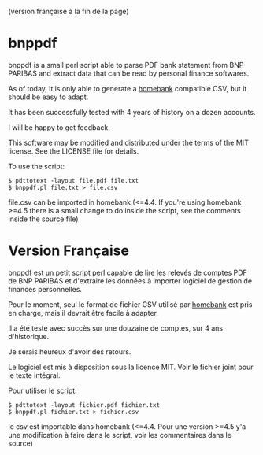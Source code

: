 (version française à la fin de la page)

bnppdf
======

bnppdf is a small perl script able to parse PDF bank statement from BNP PARIBAS and extract data that can be read by personal finance softwares.

As of today, it is only able to generate a [homebank](http://homebank.free.fr/) compatible CSV, but it should be easy to adapt.

It has been successfully tested with 4 years of history on a dozen accounts. 

I will be happy to get feedback.

This software may be modified and distributed under the terms of the MIT license. See the LICENSE file for details.

To use the script:

    $ pdttotext -layout file.pdf file.txt
    $ bnppdf.pl file.txt > file.csv

file.csv can be imported in homebank (<=4.4. If you're using homebank >=4.5 there is a small change to do inside the script, see the comments inside the source file) 

Version Française
=================

bnppdf est un petit script perl capable de lire les relevés de comptes PDF de BNP PARIBAS et d'extraire les données à importer logiciel de gestion de finances personnelles.

Pour le moment, seul le format de fichier CSV utilisé par [homebank](http://homebank.free.fr/) est pris en charge, mais il devrait être facile à adapter.

Il a été testé avec succès sur une douzaine de comptes, sur 4 ans d'historique.

Je serais heureux d'avoir des retours.

Le logiciel est mis à disposition sous la licence MIT. Voir le fichier joint pour le texte intégral.

Pour utiliser le script:

    $ pdttotext -layout fichier.pdf fichier.txt
    $ bnppdf.pl fichier.txt > fichier.csv

le csv est importable dans homebank (<=4.4. Pour une version >=4.5 y'a une modification à faire dans le script, voir les commentaires dans le source) 
